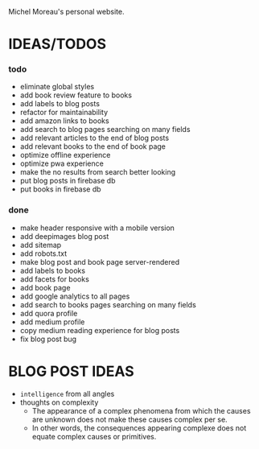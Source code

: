 Michel Moreau's personal website.

# IDEAS/TODOS  

### todo
- eliminate global styles
- add book review feature to books  
- add labels to blog posts  
- refactor for maintainability  
- add amazon links to books    
- add search to blog pages searching on many fields
- add relevant articles to the end of blog posts  
- add relevant books to the end of book page  
- optimize offline experience  
- optimize pwa experience  
- make the no results from search better looking
- put blog posts in firebase db
- put books in firebase db

### done
- make header responsive with a mobile version
- add deepimages blog post
- add sitemap
- add robots.txt
- make blog post and book page server-rendered
- add labels to books  
- add facets for books
- add book page  
- add google analytics to all pages  
- add search to books pages searching on many fields
- add quora profile  
- add medium profile  
- copy medium reading experience for blog posts
- fix blog post bug

# BLOG POST IDEAS
- `intelligence` from all angles
- thoughts on complexity  
  - The appearance of a complex phenomena from which the causes are unknown does not make these causes complex per se.
  - In other words, the consequences appearing complexe does not equate complex causes or primitives.